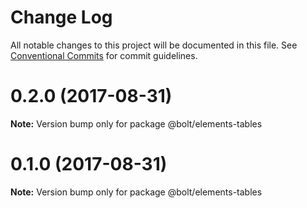 # Change Log

All notable changes to this project will be documented in this file.
See [Conventional Commits](https://conventionalcommits.org) for commit guidelines.

<a name="0.2.0"></a>
# 0.2.0 (2017-08-31)




**Note:** Version bump only for package @bolt/elements-tables

<a name="0.1.0"></a>
# 0.1.0 (2017-08-31)




**Note:** Version bump only for package @bolt/elements-tables
